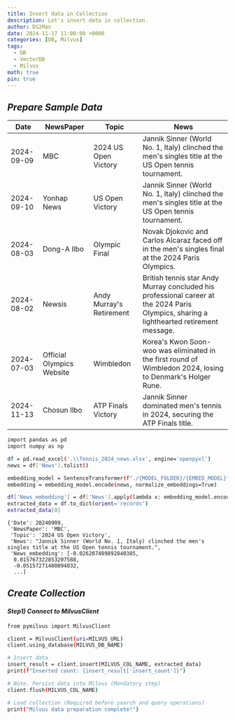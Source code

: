 ```yaml
---
title: Insert data in Collection
description: Let's insert data in collection.
author: DS2Man
date: 2024-11-17 11:00:00 +0000
categories: [DB, Milvus]
tags:
  - DB
  - VectorDB
  - Milvus
math: true
pin: true
---
```


## *Prepare Sample Data*

| Date       | NewsPaper                  | Topic                     | News |
|------------|----------------------------|---------------------------|------|
| 2024-09-09 | MBC                         | 2024 US Open Victory      | Jannik Sinner (World No. 1, Italy) clinched the men's singles title at the US Open tennis tournament. |
| 2024-09-10 | Yonhap News                 | US Open Victory           | Jannik Sinner (World No. 1, Italy) clinched the men's singles title at the US Open tennis tournament. |
| 2024-08-03 | Dong-A Ilbo                 | Olympic Final             | Novak Djokovic and Carlos Alcaraz faced off in the men's singles final at the 2024 Paris Olympics. |
| 2024-08-02 | Newsis                      | Andy Murray's Retirement  | British tennis star Andy Murray concluded his professional career at the 2024 Paris Olympics, sharing a lighthearted retirement message. |
| 2024-07-03 | Official Olympics Website   | Wimbledon                 | Korea's Kwon Soon-woo was eliminated in the first round of Wimbledon 2024, losing to Denmark's Holger Rune. |
| 2024-11-13 | Chosun Ilbo                 | ATP Finals Victory        | Jannik Sinner dominated men's tennis in 2024, securing the ATP Finals title. |

```bash
import pandas as pd
import numpy as np

df = pd.read_excel('.\\Tennis_2024_news.xlsx', engine='openpyxl')
news = df['News'].tolist()

embedding_model = SentenceTransformer(f"./{MODEL_FOLDER}/{EMBED_MODEL}")
embedding = embedding_model.encode(news, normalize_embeddings=True)

df['News_embedding'] = df['News'].apply(lambda x: embedding_model.encode(x, normalize_embeddings=True).tolist())
extracted_data = df.to_dict(orient='records')
extracted_data[0]
```

```
{'Date': 20240909,
 'NewsPaper': 'MBC',
 'Topic': '2024 US Open Victory',
 'News': "Jannik Sinner (World No. 1, Italy) clinched the men's singles title at the US Open tennis tournament.",
 'News_embedding': [-0.026207489892840385,
  0.015767322853207588,
  -0.05157271400094032,
  ...]
```

## *Create Collection*

#### *Step1) Connect to MilvusClient*

```bash
from pymilvus import MilvusClient

client = MilvusClient(uri=MILVUS_URL)
client.using_database(MILVUS_DB_NAME)

# Insert data
insert_result = client.insert(MILVUS_COL_NAME, extracted_data)
print(f"Inserted count: {insert_result['insert_count']}")

# Note. Persist data into Milvus (Mandatory step)
client.flush(MILVUS_COL_NAME)

# Load collection (Required before search and query operations)
print("Milvus data preparation complete!")
```
